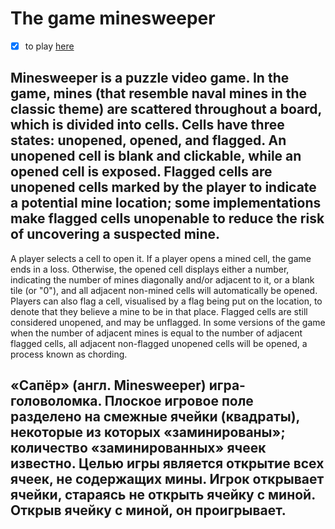 # The game minesweeper

- [x] to play [here](https://javarush.com/projects/apps/352248)
## Minesweeper is a puzzle video game. In the game, mines (that resemble naval mines in the classic theme) are scattered throughout a board, which is divided into cells. Cells have three states: unopened, opened, and flagged. An unopened cell is blank and clickable, while an opened cell is exposed. Flagged cells are unopened cells marked by the player to indicate a potential mine location; some implementations make flagged cells unopenable to reduce the risk of uncovering a suspected mine.
A player selects a cell to open it. If a player opens a mined cell, the game ends in a loss. Otherwise, the opened cell displays either a number, indicating the number of mines diagonally and/or adjacent to it, or a blank tile (or "0"), and all adjacent non-mined cells will automatically be opened. Players can also flag a cell, visualised by a flag being put on the location, to denote that they believe a mine to be in that place. Flagged cells are still considered unopened, and may be unflagged. In some versions of the game when the number of adjacent mines is equal to the number of adjacent flagged cells, all adjacent non-flagged unopened cells will be opened, a process known as chording.

## «Сапёр» (англ. Minesweeper) игра-головоломка. Плоское игровое поле разделено на смежные ячейки (квадраты), некоторые из которых «заминированы»; количество «заминированных» ячеек известно. Целью игры является открытие всех ячеек, не содержащих мины. Игрок открывает ячейки, стараясь не открыть ячейку с миной. Открыв ячейку с миной, он проигрывает.
